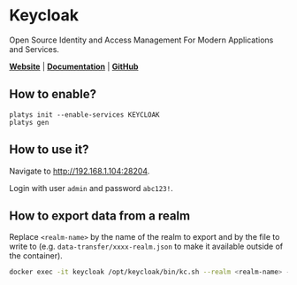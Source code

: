 # Keycloak

Open Source Identity and Access Management For Modern Applications and Services.

**[Website](https://www.keycloak.org/)** | **[Documentation](https://www.keycloak.org/documentation)** | **[GitHub](https://github.com/keycloak/keycloak)**

## How to enable?

```
platys init --enable-services KEYCLOAK
platys gen
```

## How to use it?

Navigate to <http://192.168.1.104:28204>.

Login with user `admin` and password `abc123!`.

## How to export data from a realm

Replace `<realm-name>` by the name of the realm to export and <filename> by the file to write to (e.g. `data-transfer/xxxx-realm.json` to make it available outside of the container).

```bash
docker exec -it keycloak /opt/keycloak/bin/kc.sh --realm <realm-name> --file <filename>
```

